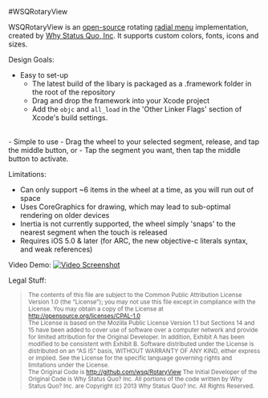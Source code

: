 #WSQRotaryView

WSQRotaryView is an [open-source][LICENSE] rotating [radial menu][radial-menu] implementation, created by [Why Status Quo, Inc][wsq-link]. It supports custom colors, fonts, icons and sizes.

Design Goals:
    
  - Easy to set-up  
    - The latest build of the libary is packaged as a .framework folder in the root of the repository
    - Drag and drop the framework into your Xcode project
    - Add the `objc` and `all_load` in the 'Other Linker Flags' section of Xcode's build settings.  
  <br>
  - Simple to use
    - Drag the wheel to your selected segment, release, and tap the middle button, or
    - Tap the segment you want, then tap the middle button to activate.

Limitations:

  - Can only support ~6 items in the wheel at a time, as you will run out of space
  - Uses CoreGraphics for drawing, which may lead to sub-optimal rendering on older devices
  - Inertia is not currently supported, the wheel simply  'snaps' to the nearest segment when the touch is released
  - Requires iOS 5.0 & later (for ARC, the new objective-c literals syntax, and weak references)

Video Demo:
 [![Video Screenshot][video-screenshot]][video-demo]

Legal Stuff:

> <sub>The contents of this file are subject to the Common Public Attribution License Version 1.0 (the “License”);  you may not use this file except in compliance with the License. You may obtain a copy of the License at http://opensource.org/licenses/CPAL-1.0  
> The License is based on the Mozilla Public License Version 1.1 but Sections 14 and 15 have been added to cover use of software over a computer network and provide for limited attribution for the Original Developer. In addition, Exhibit A has been modified to be consistent with Exhibit B.
> Software distributed under the License is distributed on an “AS IS” basis, WITHOUT WARRANTY OF ANY KIND, either express or implied. See the License for the specific language governing rights and limitations under the License.  
> The Original Code is http://github.com/wsq/RotaryView
> The Initial Developer of the Original Code is Why Status Quo? Inc. All portions of the code written by Why Status Quo? Inc. are Copyright (c) 2013 Why Status Quo? Inc. All Rights Reserved. </sub>  

 [LICENSE]: http://opensource.org/licenses/CPAL-1.0
 [wsq-link]: http://whystatusquo.com
 [radial-menu]: link-to-radial-menu
 [video-demo]: http://www.youtube.com/watch?v=F3Gy7q64B-E
 [video-screenshot]: http://i.imgur.com/C3ryQuom.png
